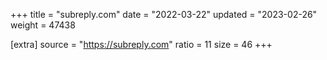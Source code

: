 +++
title = "subreply.com"
date = "2022-03-22"
updated = "2023-02-26"
weight = 47438

[extra]
source = "https://subreply.com"
ratio = 11
size = 46
+++
